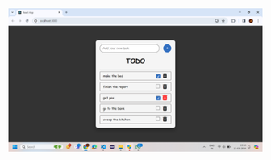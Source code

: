 <img src="https://github.com/mdshakibkoushar/Project-1-Todo-list/blob/main/Screenshot%20todo%20list.png">
